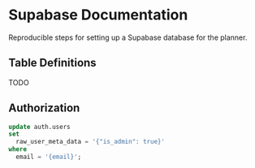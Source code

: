 # Supabase Documentation

Reproducible steps for setting up a Supabase database for the planner.

## Table Definitions

TODO

## Authorization

```sql
update auth.users
set
  raw_user_meta_data = '{"is_admin": true}'
where
  email = '{email}';
```
